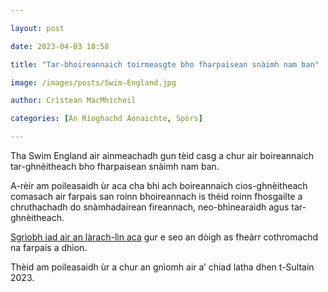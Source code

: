 ```yaml
---

layout: post

date: 2023-04-03 18:58

title: "Tar-bhoireannaich toirmeasgte bho fharpaisean snàimh nam ban"

image: /images/posts/Swim-England.jpg

author: Crìstean MacMhìcheil

categories: [An Rìoghachd Aonaichte, Spòrs]

---
```


Tha Swim England air ainmeachadh gun tèid casg a chur air boireannaich tar-ghnèitheach bho fharpaisean snàimh nam ban.

A-rèir am poileasaidh ùr aca cha bhi ach boireannaich cios-ghnèitheach comasach air farpais san roinn bhoireannach is thèid roinn fhosgailte a chruthachadh do snàmhadairean fireannach, neo-bhìnearaidh agus tar-ghnèitheach.

[Sgrìobh iad air an làrach-lìn aca](https://www.swimming.org/swimengland/swim-england-transgender-non-binary-competition-policy/) gur e seo an dòigh as fheàrr cothromachd na farpais a dhìon.

Thèid am poileasaidh ùr a chur an gnìomh air a’ chiad latha dhen t-Sultain 2023.